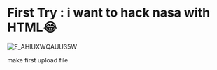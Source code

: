 # First Try : i want to hack nasa with HTML😂
![E_AHlUXWQAUU35W](https://github.com/pooulad/first_try/assets/86445458/9f4d3255-4a88-4990-9177-2d441ef1b3c4)

make first upload file

